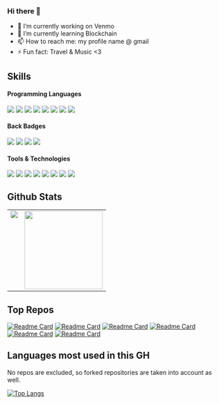 ### Hi there 👋

- 🔭 I’m currently working on Venmo
- 🌱 I’m currently learning Blockchain
- 📫 How to reach me: my profile name @ gmail
- ⚡ Fun fact: Travel & Music <3

## Skills

<h4>Programming Languages</h4>
<p>
  <img src="https://img.shields.io/badge/Python-14354C?style=for-the-badge&logo=python&logoColor=white">
  <img src="https://img.shields.io/badge/JavaScript-F7DF1E?style=for-the-badge&logo=javascript&logoColor=black">
  <img src="https://img.shields.io/badge/TypeScript-007ACC?style=for-the-badge&logo=typescript&logoColor=white">
  <img src="https://img.shields.io/badge/HTML5-E34F26?style=for-the-badge&logo=html5&logoColor=white">
  <img src="https://img.shields.io/badge/CSS3-1572B6?style=for-the-badge&logo=css3&logoColor=white">
  <img src="https://img.shields.io/badge/React-20232A?style=for-the-badge&logo=react&logoColor=61DAFB">
  <img src="https://img.shields.io/badge/Axios-BD1FE0?style=for-the-badge">
  <img src="https://img.shields.io/badge/Redux-593D88?style=for-the-badge&logo=redux&logoColor=white">
</p>

 <h4>Back Badges</h4>
</h3>
<p>
  <img src="https://img.shields.io/badge/Django-092E20?style=for-the-badge&logo=django&logoColor=green">
  <img src="https://img.shields.io/badge/PostgreSQL-316192?style=for-the-badge&logo=postgresql&logoColor=white">
  <img src="https://img.shields.io/badge/Amazon_AWS-232F3E?style=for-the-badge&logo=amazon-aws&logoColor=white">
  <img src="https://img.shields.io/badge/docker-%230db7ed.svg?style=for-the-badge&logo=docker&logoColor=white">
</p>

<h4>Tools & Technologies</h4>
<p>
  <img src="https://img.shields.io/badge/Git-F05032?style=for-the-badge&logo=git&logoColor=white">
  <img src="https://img.shields.io/badge/GitLabCI-%23181717.svg?style=for-the-badge&logo=gitlab&logoColor=white">
  <img src="https://img.shields.io/badge/GitHub-100000?style=for-the-badge&logo=github&logoColor=white">
  <img src="https://img.shields.io/badge/githubactions-%232671E5.svg?style=for-the-badge&logo=githubactions&logoColor=white">
  <img src="https://img.shields.io/badge/Linux-FCC624?style=for-the-badge&logo=linux&logoColor=black">
  <img src="https://img.shields.io/badge/Postman-FF6C37?style=for-the-badge&logo=Postman&logoColor=white">
  <img src="https://img.shields.io/badge/Shell_Script-121011?style=for-the-badge&logo=gnu-bash&logoColor=white">
  <img src="https://img.shields.io/badge/jira-%230A0FFF.svg?style=for-the-badge&logo=jira&logoColor=white">
</p>

## Github Stats

<table>
  <tr>
    <td valign="top"><img src="https://github-readme-stats.vercel.app/api/top-langs/?username=gonzaloamadio&theme=radical&card_width=450em)](https://github.com/gonzaloamadio/gonzaloamadio/github-readme-stats"/></td>
    <td valign="top"><img height="180em" src="https://github-readme-stats.vercel.app/api?username=gonzaloamadio&show_icons=true&hide_border=true&&count_private=true&include_all_commits=true&theme=radical&hide_stars=false" /></td>
  </tr>
</table>

## Top Repos

[![Readme Card](https://github-readme-stats.vercel.app/api/pin/?username=gonzaloamadio&repo=django-safedelete)](https://github.com/gonzaloamadio/django-safedelete)
[![Readme Card](https://github-readme-stats.vercel.app/api/pin/?username=gonzaloamadio&repo=django-legacy-database)](https://github.com/gonzaloamadio/django-legacy-database)
[![Readme Card](https://github-readme-stats.vercel.app/api/pin/?username=gonzaloamadio&repo=reusable-apps-demo)](https://github.com/gonzaloamadio/reusable-apps-demo)
[![Readme Card](https://github-readme-stats.vercel.app/api/pin/?username=gonzaloamadio&repo=django-safedelete)](https://github.com/gonzaloamadio/django-safedelete)
[![Readme Card](https://github-readme-stats.vercel.app/api/pin/?username=gonzaloamadio&repo=django_business_logic)](https://github.com/gonzaloamadio/django_business_logic)
[![Readme Card](https://github-readme-stats.vercel.app/api/pin/?username=gonzaloamadio&repo=bash-scripts)](https://github.com/gonzaloamadio/bash-scripts)

## Languages most used in this GH

No repos are excluded, so forked repositories are taken into account as well.

[![Top Langs](https://github-readme-stats.vercel.app/api/top-langs/?username=gonzaloamadio&layout=compact)](https://github.com/gonzaloamadio/github-readme-stats)

